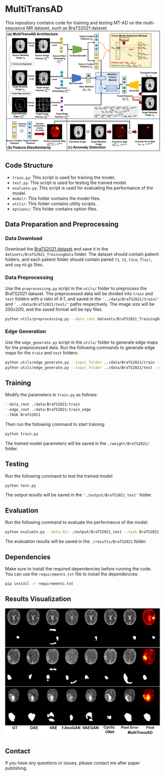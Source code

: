 # MultiTransAD

This repository contains code for training and testing MT-AD on the multi-sequence MR dataset, such as BraTS2021 dataset.
![Model](./image/model.png "Model Architecture")

## Code Structure

  * `train.py`: This script is used for training the model.
  * `test.py`: This script is used for testing the trained model.
  * `evaluate.py`: This script is used for evaluating the performance of the model.
  * `model/`: This folder contains the model files.
  * `utils/`: This folder contains utility scripts.
  * `options/`: This folder contains option files.

## Data Preparation and Preprocessing

### Data Download

Download the [BraTS2021 dataset](http://www.braintumorsegmentation.org/) and save it in the `datasets/BraTS2021_TrainingData` folder. The dataset should contain patient folders, and each patient folder should contain paired `t1`, `t2`, `t1ce`, `flair`, and `seg` nii.gz files.

### Data Preprocessing

Use the `preprocessing.py` script in the `utils/` folder to preprocess the BraTS2021 dataset. The preprocessed data will be divided into `train` and `test` folders with a ratio of 4:1, and saved in the `'../data/BraTS2021/train/'` and `'../data/BraTS2021/test/'` paths respectively. The image size will be 200x200, and the saved format will be npy files.

```bash
python utils/preprocessing.py --data_root datasets/BraTS2021_TrainingData --output_root ../data/BraTS2021
```

### Edge Generation

Use the `edge_generate.py` script in the `utils/` folder to generate edge maps for the preprocessed data. Run the following commands to generate edge maps for the `train` and `test` folders:

```bash
python utils/edge_generate.py --input_folder ../data/BraTS2021/train --output_folder ../data/BraTS2021/train_edge
python utils/edge_generate.py --input_folder ../data/BraTS2021/test --output_folder ../data/BraTS2021/test_edge
```

## Training

Modify the parameters in `train.py` as follows:

```python
--data_root ./data/BraTS2021/train
--edge_root ./data/BraTS2021/train_edge
--TASK BraTS2021
```

Then run the following command to start training:

```bash
python train.py
```

The trained model parameters will be saved in the `./weight/BraTS2021/` folder.

## Testing

Run the following command to test the trained model:

```bash
python test.py
```

The output results will be saved in the `'./output/BraTS2021_test'` folder.

## Evaluation

Run the following command to evaluate the performance of the model:

```bash
python evaluate.py --data_dir ./output/BraTS2021_test --task BraTS2021 --save_dir ./results
```

The evaluation results will be saved in the `./results/BraTS2021` folder.

## Dependencies

Make sure to install the required dependencies before running the code. You can use the `requirements.txt` file to install the dependencies:

```bash
pip install -r requirements.txt
```

## Results Visualization
![Results](./image/results_visualization.png "Results Visualization")


## Contact

If you have any questions or issues, please contact me after paper publishing.
